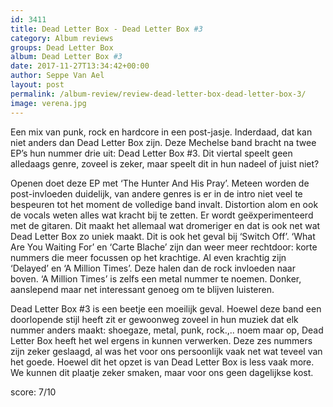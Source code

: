 ```yaml
---
id: 3411
title: Dead Letter Box - Dead Letter Box #3
category: Album reviews
groups: Dead Letter Box
album: Dead Letter Box #3
date: 2017-11-27T13:34:42+00:00
author: Seppe Van Ael
layout: post
permalink: /album-review/review-dead-letter-box-dead-letter-box-3/
image: verena.jpg
---
```

Een mix van punk, rock en hardcore in een post-jasje. Inderdaad, dat kan niet anders dan Dead Letter Box zijn. Deze Mechelse band bracht na twee EP’s hun nummer drie uit: Dead Letter Box #3. Dit viertal speelt geen alledaags genre, zoveel is zeker, maar speelt dit in hun nadeel of juist niet?

Openen doet deze EP met ‘The Hunter And His Pray’. Meteen worden de post-invloeden duidelijk, van andere genres is er in de intro niet veel te bespeuren tot het moment de volledige band invalt. Distortion alom en ook de vocals weten alles wat kracht bij te zetten. Er wordt geëxperimenteerd met de gitaren. Dit maakt het allemaal wat dromeriger en dat is ook net wat Dead Letter Box zo uniek maakt. Dit is ook het geval bij ‘Switch Off’. ‘What Are You Waiting For’ en ‘Carte Blache’ zijn dan weer meer rechtdoor: korte nummers die meer focussen op het krachtige. Al even krachtig zijn ‘Delayed’ en ‘A Million Times’. Deze halen dan de rock invloeden naar boven. ‘A Million Times’ is zelfs een metal nummer te noemen. Donker, aanslepend maar net interessant genoeg om te blijven luisteren.

Dead Letter Box #3 is een beetje een moeilijk geval. Hoewel deze band een doorlopende stijl heeft zit er gewoonweg zoveel in hun muziek dat elk nummer anders maakt: shoegaze, metal, punk, rock.,.. noem maar op, Dead Letter Box heeft het wel ergens in kunnen verwerken. Deze zes nummers zijn zeker geslaagd, al was het voor ons persoonlijk vaak net wat teveel van het goede. Hoewel dit het opzet is van Dead Letter Box is less vaak more. We kunnen dit plaatje zeker smaken, maar voor ons geen dagelijkse kost.

score: 7/10
